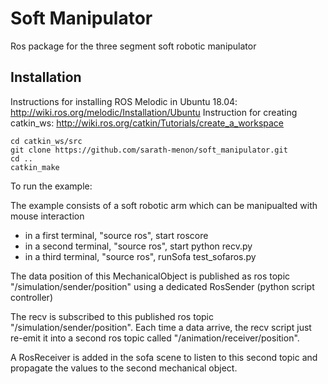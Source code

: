 # Soft Manipulator

Ros package for the three segment soft robotic manipulator

 ## Installation

 Instructions for installing ROS Melodic in Ubuntu 18.04: http://wiki.ros.org/melodic/Installation/Ubuntu
 Instruction for creating catkin_ws: http://wiki.ros.org/catkin/Tutorials/create_a_workspace
 
 ```
 cd catkin_ws/src
 git clone https://github.com/sarath-menon/soft_manipulator.git
 cd ..
 catkin_make
```

To run the example:

The example consists of a soft robotic arm which can be manipualted with mouse interaction

- in a first terminal, "source ros", start roscore
- in a second terminal, "source ros", start python recv.py
- in a third terminal, "source ros", runSofa test_sofaros.py

The data position of this MechanicalObject is published as ros topic "/simulation/sender/position" using a dedicated RosSender (python script controller)

The recv is subscribed to this published ros topic "/simulation/sender/position". Each time a data 
arrive, the recv script just re-emit it into a second ros topic called "/animation/receiver/position".

A RosReceiver is added in the sofa scene to listen to this second topic and propagate the values to 
the second mechanical object. 



